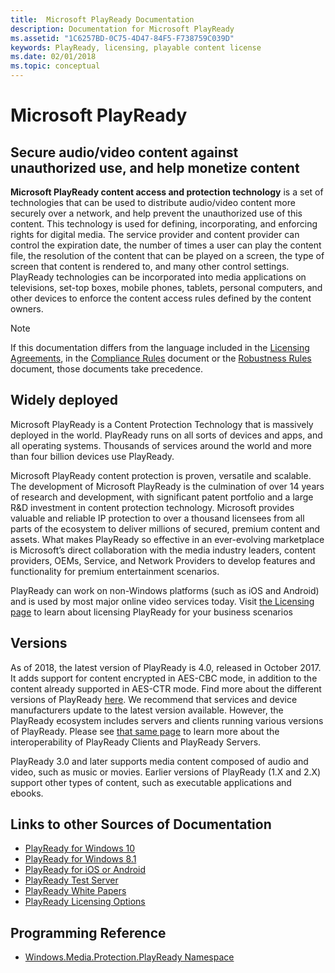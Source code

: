 ```yaml
---
title:  Microsoft PlayReady Documentation
description: Documentation for Microsoft PlayReady
ms.assetid: "1C6257BD-0C75-4D47-84F5-F738759C039D"
keywords: PlayReady, licensing, playable content license
ms.date: 02/01/2018
ms.topic: conceptual
---
```


# Microsoft PlayReady

## Secure audio/video content against unauthorized use, and help monetize content
**Microsoft PlayReady content access and protection technology** is a set of technologies that can be used to distribute audio/video content more securely over a network, and help prevent the unauthorized use of this content. This technology is used for defining, incorporating, and enforcing rights for digital media. The service provider and content provider can control the expiration date, the number of times a user can play the content file, the resolution of the content that can be played on a screen, the type of screen that content is rendered to, and many other control settings. PlayReady technologies can be incorporated into media applications on televisions, set-top boxes, mobile phones, tablets, personal computers, and other devices to enforce the content access rules defined by the content owners.

> [!NOTE]
> If this documentation differs from the language included in the [Licensing Agreements](https://www.microsoft.com/playready/licensing/), in the [Compliance Rules](https://www.microsoft.com/playready/licensing/compliance/) document or the [Robustness Rules](https://www.microsoft.com/playready/licensing/compliance/) document, those documents take precedence.


## Widely deployed
Microsoft PlayReady is a Content Protection Technology that is massively deployed in the world. PlayReady runs on all sorts of devices and apps, and all operating systems. Thousands of services around the world and more than four billion devices use PlayReady.

Microsoft PlayReady content protection is proven, versatile and scalable. The development of Microsoft PlayReady is the culmination of over 14 years of research and development, with significant patent portfolio and a large R&D investment in content protection technology. Microsoft provides valuable and reliable IP protection to over a thousand licensees from all parts of the ecosystem to deliver millions of secured, premium content and assets.
What makes PlayReady so effective in an ever-evolving marketplace is Microsoft’s direct collaboration with the media industry leaders, content providers, OEMs, Service, and Network Providers to develop features and functionality for premium entertainment scenarios.

PlayReady can work on non-Windows platforms (such as iOS and Android) and is used by most major online video services today. Visit [the Licensing page](https://www.microsoft.com/playready/) to learn about licensing PlayReady for your business scenarios


## Versions
As of 2018, the latest version of PlayReady is 4.0, released in October 2017. It adds support for content encrypted in AES-CBC mode, in addition to the content already supported in AES-CTR mode. Find more about the different versions of PlayReady [here](Overview/product-versions.md). We recommend that services and device manufacturers update to the latest version available. However, the PlayReady ecosystem includes servers and clients running various versions of PlayReady. Please see [that same page](Overview/product-versions.md) to learn more about the interoperability of PlayReady Clients and PlayReady Servers.

PlayReady 3.0 and later supports media content composed of audio and video, such as music or movies. Earlier versions of PlayReady (1.X and 2.X) support other types of content, such as executable applications and ebooks. 

## Links to other Sources of Documentation

* [PlayReady for Windows 10](https://docs.microsoft.com/en-us/windows/uwp/audio-video-camera/playready-Client-sdk)
* [PlayReady for Windows 8.1](https://docs.microsoft.com/en-us/previous-versions/windows/apps/dn468834(v=ieb.10))
* [PlayReady for iOS or Android](https://www.microsoft.com/playready/features/)
* [PlayReady Test Server](https://testweb.playready.microsoft.com/)
* [PlayReady White Papers](https://www.microsoft.com/playready/documents/)
* [PlayReady Licensing Options](https://www.microsoft.com/playready/licensing/)

## Programming Reference

* [Windows.Media.Protection.PlayReady Namespace](https://docs.microsoft.com/en-us/uwp/api/Windows.Media.Protection.PlayReady)
